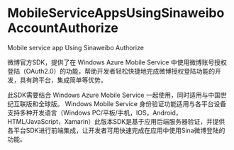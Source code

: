 # MobileServiceAppsUsingSinaweiboAccountAuthorize
Mobile service app Using Sinaweibo Authorize 

微博官方SDK，提供了在 Windows Azure Mobile Service 中使用微博账号授权登陆（OAuth2.0）的功能，帮助开发者轻松快捷地完成微博授权登陆功能的开发，具有跨平台，集成简单等优势。

此SDK需要结合 Windows Azure Mobile Service 一起使用，同时适用与中国世纪互联版和全球版。
Windows Mobile Service 身份验证功能适用与各平台设备支持多种开发语言（Windows PC/平板/手机，IOS，Android，HTML/JavaScript，Xamarin）此版本SDK是基于应用后端服务器验证，并提供各平台SDK进行前端集成，让开发者可用快速完成在应用中使用Sina微博登陆的功能。
